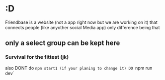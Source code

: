 # :D
Friendbase is a website (not a app right now but we are working on it) that connects people (like anyother social Media app) only difference being that 
## only a select group can be kept here
### Survival for the fittest (jk)
also DONT do `npm start1 (if your planing to change it) DO `npm run dev`
